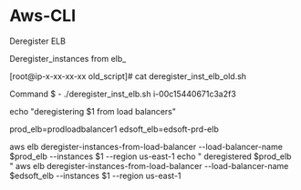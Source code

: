 # Aws-CLI
Deregister ELB


Deregister_instances from elb_

[root@ip-x-xx-xx-xx old_script]# cat deregister_inst_elb_old.sh

Command $ - ./deregister_inst_elb.sh  i-00c15440671c3a2f3

echo "deregistering $1 from load balancers"

prod_elb=prodloadbalancer1
edsoft_elb=edsoft-prd-elb

aws elb deregister-instances-from-load-balancer --load-balancer-name $prod_elb --instances $1 --region us-east-1
echo " deregistered $prod_elb "
aws elb deregister-instances-from-load-balancer --load-balancer-name $edsoft_elb --instances $1 --region us-east-1
